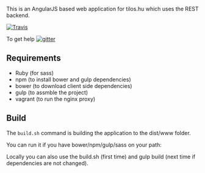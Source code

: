 This is an AngularJS based web application for tilos.hu which uses the REST backend.

[![Travis](https://img.shields.io/travis/tilosradio/web2-frontend.svg)](http://travis-ci.org/tilosradio/web2-frontend)

To get help [![gitter](https://img.shields.io/badge/gitter-join%20chat-1dce73.svg)](https://gitter.im/tilosradio/public)

Requirements
------------

* Ruby (for sass)
* npm (to install bower and gulp dependencies)
* bower (to download client side dependencies)
* gulp (to assmble the project)
* vagrant (to run the nginx proxy)

Build
-----

The ```build.sh``` command is building the application to the dist/www folder.

You can run it if you have bower/npm/gulp/sass on your path:

Locally you can also use the build.sh (first time) and gulp build (next time if dependencies are not changed).



